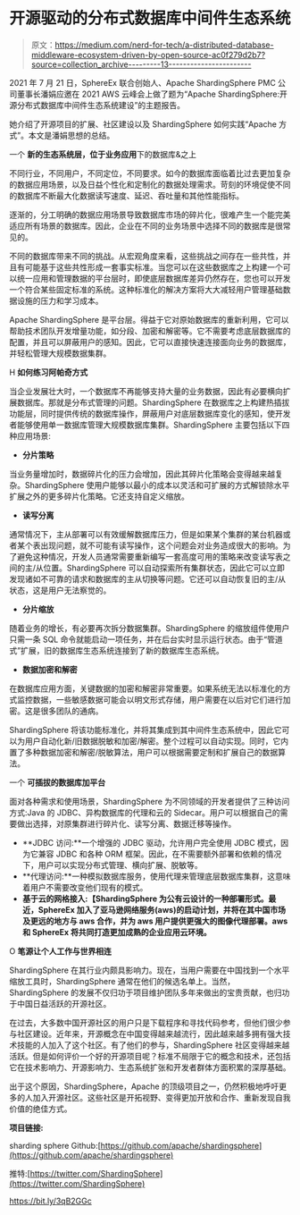 # 开源驱动的分布式数据库中间件生态系统

> 原文：<https://medium.com/nerd-for-tech/a-distributed-database-middleware-ecosystem-driven-by-open-source-ac0f279d2b7?source=collection_archive---------13----------------------->

2021 年 7 月 21 日，SphereEx 联合创始人、Apache ShardingSphere PMC 公司董事长潘娟应邀在 2021 AWS 云峰会上做了题为“Apache ShardingSphere:开源分布式数据库中间件生态系统建设”的主题报告。

她介绍了开源项目的扩展、社区建设以及 ShardingSphere 如何实践“Apache 方式”。本文是潘娟思想的总结。

一个 **新的生态系统层，位于业务应用**下的数据库&之上

不同行业，不同用户，不同定位，不同要求。如今的数据库面临着比过去更加复杂的数据应用场景，以及日益个性化和定制化的数据处理需求。苛刻的环境促使不同的数据库不断最大化数据读写速度、延迟、吞吐量和其他性能指标。

逐渐的，分工明确的数据应用场景导致数据库市场的碎片化，很难产生一个能完美适应所有场景的数据库。因此，企业在不同的业务场景中选择不同的数据库是很常见的。

不同的数据库带来不同的挑战。从宏观角度来看，这些挑战之间存在一些共性，并且有可能基于这些共性形成一套事实标准。当您可以在这些数据库之上构建一个可以统一应用和管理数据的平台层时，即使底层数据库差异仍然存在，您也可以开发一个符合某些固定标准的系统。这种标准化的解决方案将大大减轻用户管理基础数据设施的压力和学习成本。

Apache ShardingSphere 是平台层。得益于它对原始数据库的重新利用，它可以帮助技术团队开发增量功能，如分段、加密和解密等。它不需要考虑底层数据库的配置，并且可以屏蔽用户的感知。因此，它可以直接快速连接面向业务的数据库，并轻松管理大规模数据集群。

H **如何练习阿帕奇方式**

当企业发展壮大时，一个数据库不再能够支持大量的业务数据，因此有必要横向扩展数据库。那就是分布式管理的问题。ShardingSphere 在数据库之上构建热插拔功能层，同时提供传统的数据库操作，屏蔽用户对底层数据库变化的感知，使开发者能够使用单一数据库管理大规模数据库集群。ShardingSphere 主要包括以下四种应用场景:

*   **分片策略**

当业务量增加时，数据碎片化的压力会增加，因此其碎片化策略会变得越来越复杂。ShardingSphere 使用户能够以最小的成本以灵活和可扩展的方式解锁除水平扩展之外的更多碎片化策略。它还支持自定义缩放。

*   **读写分离**

通常情况下，主从部署可以有效缓解数据库压力，但是如果某个集群的某台机器或者某个表出现问题，就不可能有读写操作，这个问题会对业务造成很大的影响。为了避免这种情况，开发人员通常需要重新编写一套高度可用的策略来改变读写表之间的主/从位置。ShardingSphere 可以自动探索所有集群状态，因此它可以立即发现诸如不可靠的请求和数据库的主从切换等问题。它还可以自动恢复旧的主/从状态，这是用户无法察觉的。

*   **分片缩放**

随着业务的增长，有必要再次拆分数据集群。ShardingSphere 的缩放组件使用户只需一条 SQL 命令就能启动一项任务，并在后台实时显示运行状态。由于“管道式”扩展，旧的数据库生态系统连接到了新的数据库生态系统。

*   **数据加密和解密**

在数据库应用方面，关键数据的加密和解密非常重要。如果系统无法以标准化的方式监控数据，一些敏感数据可能会以明文形式存储，用户需要在以后对它们进行加密。这是很多团队的通病。

ShardingSphere 将该功能标准化，并将其集成到其中间件生态系统中，因此它可以为用户自动化新/旧数据脱敏和加密/解密。整个过程可以自动实现。同时，它内置了多种数据加密和解密/脱敏算法，用户可以根据需要定制和扩展自己的数据算法。

一个 **可插拔的数据库加平台**

面对各种需求和使用场景，ShardingSphere 为不同领域的开发者提供了三种访问方式:Java 的 JDBC、异构数据库的代理和云的 Sidecar。用户可以根据自己的需要做出选择，对原集群进行碎片化、读写分离、数据迁移等操作。

*   **JDBC 访问:**一个增强的 JDBC 驱动，允许用户完全使用 JDBC 模式，因为它兼容 JDBC 和各种 ORM 框架。因此，在不需要额外部署和依赖的情况下，用户可以实现分布式管理、横向扩展、脱敏等。
*   **代理访问:**一种模拟数据库服务，使用代理来管理底层数据库集群，这意味着用户不需要改变他们现有的模式。
*   **基于云的网格接入:【ShardingSphere 为公有云设计的一种部署形式。最近，SphereEx 加入了亚马逊网络服务(aws)的启动计划，并将在其中国市场及更远的地方与 aws 合作，并为 aws 用户提供更强大的图像代理部署。aws 和 SphereEx 将共同打造更加成熟的企业应用云环境。**

O **笔源让个人工作与世界相连**

ShardingSphere 在其行业内颇具影响力。现在，当用户需要在中国找到一个水平缩放工具时，ShardingSphere 通常在他们的候选名单上。当然，ShardingSphere 的发展不仅归功于项目维护团队多年来做出的宝贵贡献，也归功于中国日益活跃的开源社区。

在过去，大多数中国开源社区的用户只是下载程序和寻找代码参考，但他们很少参与社区建设。近年来，开源概念在中国变得越来越流行，因此越来越多拥有强大技术技能的人加入了这个社区。有了他们的参与，ShardingSphere 社区变得越来越活跃。但是如何评价一个好的开源项目呢？标准不局限于它的概念和技术，还包括它在技术影响力、开源影响力、生态系统扩张和开发者群体方面积累的深厚基础。

出于这个原因，ShardingSphere，Apache 的顶级项目之一，仍然积极地呼吁更多的人加入开源社区。这些社区是开拓视野、变得更加开放和合作、重新发现自我价值的绝佳方式。

**项目链接:**

sharding sphere Github:[https://github.com/apache/shardingsphere](https://github.com/apache/shardingsphere)

推特:[https://twitter.com/ShardingSphere](https://twitter.com/ShardingSphere)

https://bit.ly/3qB2GGc